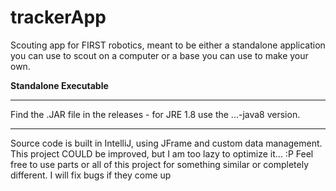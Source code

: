 # trackerApp
Scouting app for FIRST robotics, meant to be either a standalone application you can use to scout on a computer or a base you can use to make your own.

**Standalone Executable**
___________________________________________________________________________

Find the .JAR file in the releases - for JRE 1.8 use the ...-java8 version. 

___________________________________________________________________________


Source code is built in IntelliJ, using JFrame and custom data management.
This project COULD be improved, but I am too lazy to optimize it... :P
Feel free to use parts or all of this project for something similar or completely different. 
I will fix bugs if they come up
